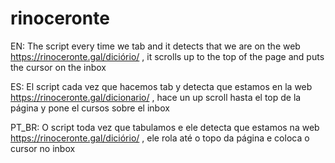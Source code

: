 # rinoceronte

EN: The script every time we tab and it detects that we are on the web https://rinoceronte.gal/diciório/ , it scrolls up to the top of the page and puts the cursor on the inbox 

ES: El script cada vez que hacemos tab y detecta que estamos en la web https://rinoceronte.gal/dicionario/ , hace un up scroll hasta el top de la página y pone el cursos sobre el inbox 

PT_BR: O script toda vez que tabulamos e ele detecta que estamos na web https://rinoceronte.gal/diciório/ , ele rola até o topo da página e coloca o cursor no inbox 
